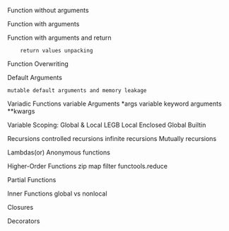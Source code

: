 Function without arguments

Function with arguments

Function with arguments and return

        return values unpacking

Function Overwriting

Default Arguments

    mutable default arguments and memory leakage

Variadic Functions
variable Arguments \*args
variable keyword arguments \*\*kwargs

Variable Scoping: Global & Local
LEGB
Local
Enclosed
Global
Builtin

Recursions
controlled recursions
infinite recursions
Mutually recursions

Lambdas(or) Anonymous functions

Higher-Order Functions
zip
map
filter
functools.reduce

Partial Functions

Inner Functions
global vs nonlocal

Closures

Decorators
